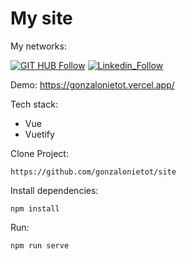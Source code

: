 # My site

My networks:

[![GIT HUB Follow](https://img.shields.io/badge/GitHub-100000?style=for-the-badge&logo=github&logoColor=white)](https://github.com/gnieto11)
[![Linkedin_Follow](https://img.shields.io/badge/LinkedIn-0077B5?style=for-the-badge&logo=linkedin&logoColor=white)](https://www.linkedin.com/in/gonzalo-nieto-03508a199/)


Demo: https://gonzalonietot.vercel.app/

Tech stack:

* Vue
* Vuetify

Clone Project:
```
https://github.com/gonzalonietot/site
```

Install dependencies:
```
npm install
```
Run:

```
npm run serve
```
